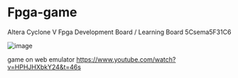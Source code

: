 # Fpga-game
Altera Cyclone V Fpga Development Board / Learning Board 5Csema5F31C6

![image](https://user-images.githubusercontent.com/44483048/202875704-00425066-56cf-48f9-a1be-3f7e51dd1d4b.png)

game on web emulator
https://www.youtube.com/watch?v=HPHJHXbkY24&t=46s
